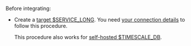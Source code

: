 Before integrating:

* Create a [target $SERVICE_LONG][create-service]. You need [your connection details][connection-info] to follow this procedure.

  This procedure also works for [self-hosted $TIMESCALE_DB][enable-timescaledb].

[create-service]: /getting-started/:currentVersion:/services/
[enable-timescaledb]: /self-hosted/:currentVersion:/install/
[connection-info]: /use-timescale/:currentVersion:/integrations/query-admin/find-connection-details/